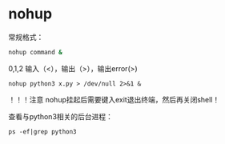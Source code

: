 # nohup

常规格式：

```cmd
nohup command &
```

0,1,2
输入（<），输出（>），输出error(>)
```
nohup python3 x.py > /dev/null 2>&1 &
```

！！！注意
nohup挂起后需要键入exit退出终端，然后再关闭shell！

查看与python3相关的后台进程：
```
ps -ef|grep python3
```
